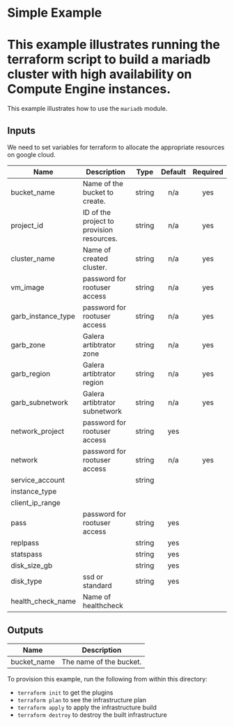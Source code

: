 # Simple Example

This example illustrates running the terraform script to build a mariadb cluster with high availability on Compute Engine instances.
=======
This example illustrates how to use the `mariadb` module.


<!-- BEGINNING OF PRE-COMMIT-TERRAFORM DOCS HOOK -->
## Inputs
We need to set variables for terraform to allocate the appropriate resources on google cloud.




| Name        | Description                   | Type  | Default | Required  |
|-------------|-------------------------------|:-----:|:-----:|:-----------:|
| bucket_name | Name of the bucket to create. | string| n/a   | yes |
| project_id  | ID of the project to provision resources. | string  | n/a | yes |
| cluster_name|Name of created cluster.       |string |n/a    | yes |
| vm_image    | password for rootuser access | string | n/a | yes |
| garb_instance_type| password for rootuser access | string | n/a  | yes |
| garb_zone   | Galera artibtrator zone | string  | n/a|yes |
| garb_region | Galera artibtrator region | string |n/a  | yes |
| garb_subnetwork | Galera artibtrator subnetwork | string | n/a | yes |
| network_project |password for rootuser access | string  | yes |
| network     |password for rootuser access | string | n/a | yes |
| service_account | | string |
| instance_type |
| client_ip_range |
| pass      | password for rootuser access | string  | yes |
| replpass  |     | string  | yes |
| statspass |     | string  | yes |
| disk_size_gb |    | string  | yes |
| disk_type | ssd or standard    | string | yes
| health_check_name | Name of healthcheck |


## Outputs

| Name | Description |
|------|-------------|
| bucket\_name | The name of the bucket. |

<!-- END OF PRE-COMMIT-TERRAFORM DOCS HOOK -->

To provision this example, run the following from within this directory:
- `terraform init` to get the plugins
- `terraform plan` to see the infrastructure plan
- `terraform apply` to apply the infrastructure build
- `terraform destroy` to destroy the built infrastructure
